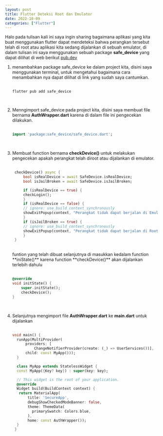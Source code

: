 ```yaml
---
layout: post
title: Flutter Deteksi Root dan Emulator
date: 2022-10-09
categories: ["Flutter"]
---
```


Halo pada tulisan kali ini saya ingin sharing bagaimana aplikasi yang kita buat menggunakan flutter dapat mendeteksi bahwa perangkan tersebut telah di root atau aplikasi kita sedang dijalankan di sebuah emulator, di dalam tulisan ini saya menggunakan sebuah package **safe_device** yang dapat dilihat di web berikut [pub.dev](https://pub.dev/packages/safe_device) <br>

1. menambahkan package safe_device ke dalam project kita, disini saya menggunakan terminal, untuk mengetahui bagaimana cara menambahkan nya dapat dilihat di link yang sudah saya cantumkan. <br><br>
   ```terminal
   flutter pub add safe_device
   ```
   <br>
2. Menngimport safe_device pada project kita, disini saya membuat file bernama **AuthWrapper.dart** karena di dalam file ini pengecekan dilakukan.<br><br>
   ```dart
   import 'package:safe_device/safe_device.dart';
   ```
   <br>
3. Membuat function bernama **checkDevice()** untuk melakukan pengecekan apakah perangkat telah diroot atau dijalankan di emulator.<br><br>
   ```dart
    checkDevice() async {
        bool isRealDevice = await SafeDevice.isRealDevice;
        bool isJailBroken = await SafeDevice.isJailBroken;

        if (isRealDevice == true) {
        checkLogin();
        }
        if (isRealDevice == false) {
        // ignore: use_build_context_synchronously
        showExitPopup(context, "Perangkat tidak dapat berjalan di Emulator");
        }
        if (isJailBroken == true) {
        // ignore: use_build_context_synchronously
        showExitPopup(context, "Perangkat tidak dapat berjalan di Root");
        }
    }
    ```
    <br>
    funtion yang telah dibuat selanjutnya di masukkan kedalam function **iniState()** karena function **checkDevice()** akan dijalankan terlebih dahulu <br><br>
    
    ```dart
    @override
    void initState() {
        super.initState();
        checkDevice();
    }
    ```
   <br>
4. Selanjutnya mengimport file **AuthWrapper.dart** ke **main.dart** untuk dijalankan<br><br>
   ```dart
   void main() {
     runApp(MultiProvider(
         providers: [
             ChangeNotifierProvider(create: (_) => UserServices())],
         child: const MyApp()));
     }

     class MyApp extends StatelessWidget {
     const MyApp({Key? key}) : super(key: key);

     // This widget is the root of your application.
     @override
     Widget build(BuildContext context) {
      return MaterialApp(
          title: 'SecureApp',
          debugShowCheckedModeBanner: false,
          theme: ThemeData(
            primarySwatch: Colors.blue,
          ),
          home: const AuthWrapper());
     }
    }
   ```